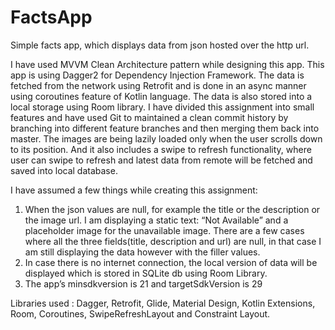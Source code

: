 # FactsApp
Simple facts app, which displays data from json hosted over the http url.

I have used MVVM Clean Architecture pattern while designing this app. This app is using Dagger2 for Dependency Injection Framework. The data is fetched from the network using Retrofit and is done in an async manner using coroutines feature of Kotlin language. The data is also stored into a local storage using Room library. I have divided this assignment into small features and have used Git to maintained a clean commit history by branching into different feature branches and then merging them back into master. The images are being lazily loaded only when the user scrolls down to its position. And it also includes a swipe to refresh functionality, where user can swipe to refresh and latest data from remote will be fetched and saved into local database.
 
I have assumed a few things while creating this assignment:
1. When the json values are null, for example the title or the description or the image url. I am displaying a static text: “Not Available” and a placeholder image for the unavailable image. There are a few cases where all the three fields(title, description and url) are null, in that case I am still displaying the data however with the filler values.
2. In case there is no internet connection, the local version of data will be displayed which is stored in SQLite db using Room Library.
2. The app’s minsdkversion is 21 and targetSdkVersion is 29
 
Libraries used : Dagger, Retrofit, Glide, Material Design, Kotlin Extensions, Room, Coroutines, SwipeRefreshLayout and  Constraint Layout.
 
